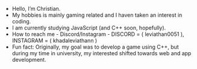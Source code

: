 - Hello, I’m Christian.
- My hobbies is mainly gaming related and I haven taken an interest in coding.
- I am currently studying JavaScript (and C++ soon, hopefully).
- How to reach me - Discord/Instagram - DISCORD = ( leviathan0051 ), INSTAGRAM = ( khadaleviathann )
- Fun fact: Originally, my goal was to develop a game using C++, but during my time in university, my interested shifted towards web and app development.

<!---
KhadaLeviathan/KhadaLeviathan is a ✨ special ✨ repository because its `README.md` (this file) appears on your GitHub profile.
You can click the Preview link to take a look at your changes.
--->
